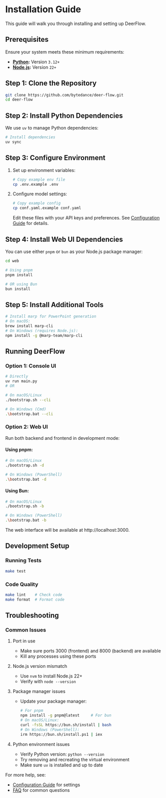 # Installation Guide

This guide will walk you through installing and setting up DeerFlow.

## Prerequisites

Ensure your system meets these minimum requirements:
- **[Python](https://www.python.org/downloads/):** Version `3.12+`
- **[Node.js](https://nodejs.org/en/download/):** Version `22+`

## Step 1: Clone the Repository

```bash
git clone https://github.com/bytedance/deer-flow.git
cd deer-flow
```

## Step 2: Install Python Dependencies

We use `uv` to manage Python dependencies:

```bash
# Install dependencies
uv sync
```

## Step 3: Configure Environment

1. Set up environment variables:
   ```bash
   # Copy example env file
   cp .env.example .env
   ```

2. Configure model settings:
   ```bash
   # Copy example config
   cp conf.yaml.example conf.yaml
   ```

   Edit these files with your API keys and preferences. See [Configuration Guide](configuration_guide.md) for details.

## Step 4: Install Web UI Dependencies

You can use either `pnpm` or `bun` as your Node.js package manager:

```bash
cd web

# Using pnpm
pnpm install

# OR using Bun
bun install
```

## Step 5: Install Additional Tools

```bash
# Install marp for PowerPoint generation
# On macOS:
brew install marp-cli
# On Windows (requires Node.js):
npm install -g @marp-team/marp-cli
```

## Running DeerFlow

### Option 1: Console UI

```bash
# Directly
uv run main.py
# OR

# On macOS/Linux
./bootstrap.sh --cli

# On Windows (Cmd)
.\bootstrap.bat --cli
```
### Option 2: Web UI

Run both backend and frontend in development mode:

#### Using pnpm:
```bash
# On macOS/Linux
./bootstrap.sh -d

# On Windows (PowerShell)
.\bootstrap.bat -d
```

#### Using Bun:
```bash
# On macOS/Linux
./bootstrap.sh -b

# On Windows (PowerShell)
.\bootstrap.bat -b
```

The web interface will be available at http://localhost:3000.

## Development Setup

### Running Tests
```bash
make test
```

### Code Quality
```bash
make lint    # Check code
make format  # Format code
```

## Troubleshooting

### Common Issues

1. Port in use
   - Make sure ports 3000 (frontend) and 8000 (backend) are available
   - Kill any processes using these ports

2. Node.js version mismatch
   - Use `nvm` to install Node.js 22+
   - Verify with `node --version`

3. Package manager issues
   - Update your package manager:
     ```bash
     # For pnpm
     npm install -g pnpm@latest     # For bun
     # On macOS/Linux:
     curl -fsSL https://bun.sh/install | bash
     # On Windows (PowerShell):
     irm https://bun.sh/install.ps1 | iex
     ```

4. Python environment issues
   - Verify Python version: `python --version`
   - Try removing and recreating the virtual environment
   - Make sure `uv` is installed and up to date

For more help, see:
- [Configuration Guide](configuration_guide.md) for settings
- [FAQ](FAQ.md) for common questions
